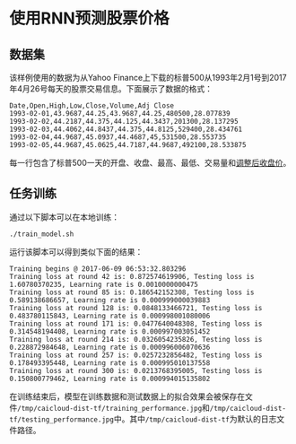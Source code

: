 # 使用RNN预测股票价格

## 数据集
该样例使用的数据为从Yahoo Finance上下载的标普500从1993年2月1号到2017年4月26号每天的股票交易信息。下面展示了数据的格式：

```
Date,Open,High,Low,Close,Volume,Adj Close
1993-02-01,43.9687,44.25,43.9687,44.25,480500,28.077839
1993-02-02,44.2187,44.375,44.125,44.3437,201300,28.137295
1993-02-03,44.4062,44.8437,44.375,44.8125,529400,28.434761
1993-02-04,44.9687,45.0937,44.4687,45,531500,28.553735
1993-02-05,44.9687,45.0625,44.7187,44.9687,492100,28.533875
```

每一行包含了标普500一天的开盘、收盘、最高、最低、交易量和[调整后收盘价](http://www.investopedia.com/terms/a/adjusted_closing_price.asp)。


## 任务训练
通过以下脚本可以在本地训练：
```
./train_model.sh
```

运行该脚本可以得到类似下面的结果：
```
Training begins @ 2017-06-09 06:53:32.803296
Training loss at round 42 is: 0.872574619906, Testing loss is 1.60780370235, Learning rate is 0.0010000000475
Training loss at round 85 is: 0.186542152308, Testing loss is 0.589138686657, Learning rate is 0.000999000039883
Training loss at round 128 is: 0.0848133466721, Testing loss is 0.483780115843, Learning rate is 0.000998001080006
Training loss at round 171 is: 0.0477640048308, Testing loss is 0.314548194408, Learning rate is 0.000997003051452
Training loss at round 214 is: 0.0326054235826, Testing loss is 0.228872984648, Learning rate is 0.000996006070636
Training loss at round 257 is: 0.0257232856482, Testing loss is 0.178493395448, Learning rate is 0.000995010137558
Training loss at round 300 is: 0.0213768395005, Testing loss is 0.150800779462, Learning rate is 0.000994015135802
```

在训练结束后，模型在训练数据和测试数据上的拟合效果会被保存在文件```/tmp/caicloud-dist-tf/training_performance.jpg```和```/tmp/caicloud-dist-tf/testing_performance.jpg```中。其中```/tmp/caicloud-dist-tf```为默认的日志文件路径。


